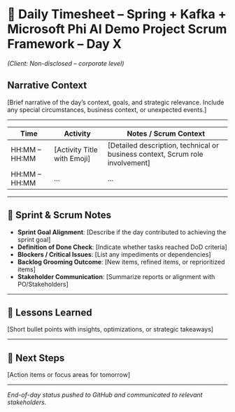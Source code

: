 # 📅 Daily Timesheet – Spring + Kafka + Microsoft Phi AI Demo Project Scrum Framework – Day X
*(Client: Non-disclosed – corporate level)*

## Narrative Context
[Brief narrative of the day’s context, goals, and strategic relevance. Include any special circumstances, business context, or unexpected events.]

---

| Time        | Activity | Notes / Scrum Context |
|-------------|----------|-----------------------|
| HH:MM – HH:MM | [Activity Title with Emoji] | [Detailed description, technical or business context, Scrum role involvement] |
| HH:MM – HH:MM | ... | ... |

---

## 📌 Sprint & Scrum Notes
- **Sprint Goal Alignment**: [Describe if the day contributed to achieving the sprint goal]
- **Definition of Done Check**: [Indicate whether tasks reached DoD criteria]
- **Blockers / Critical Issues**: [List any impediments or dependencies]
- **Backlog Grooming Outcome**: [New items, refined items, or reprioritized items]
- **Stakeholder Communication**: [Summarize reports or alignment with PO/Stakeholders]

---

## 🧠 Lessons Learned
[Short bullet points with insights, optimizations, or strategic takeaways]

---

## 🚀 Next Steps
[Action items or focus areas for tomorrow]

---

*End-of-day status pushed to GitHub and communicated to relevant stakeholders.*
